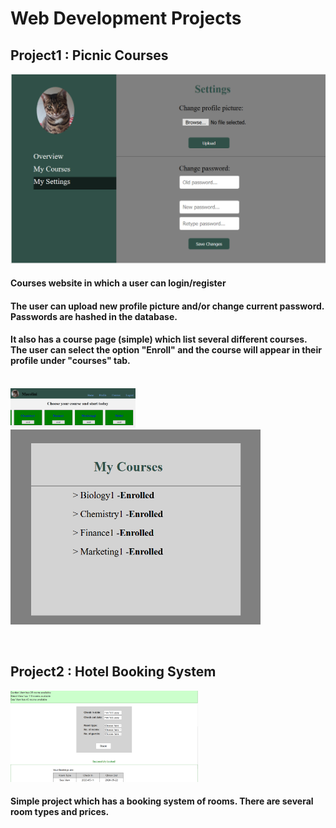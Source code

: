 # Web Development Projects


## Project1 : Picnic Courses
<img src="Picnic/profile_sets.png" width="600"><br/>
#### Courses website in which a user can login/register
#### The user can upload new profile picture and/or change current password. Passwords are hashed in the database.
#### It also has a course page (simple) which list several different courses. The user can select the option "Enroll" and the course will appear in their profile under "courses" tab.
<br/><img src="Picnic/screen3.PNG" width="200"><br/>
<img src="Picnic/courses.png" width="400">

<br/>

## Project2 : Hotel Booking System
<img src="Hotel/screen1.PNG" width="300"><br/>
#### Simple project which has a booking system of rooms. There are several room types and prices.
